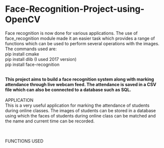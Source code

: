 # Face-Recognition-Project-using-OpenCV
Face recognition is now done for various applications. The use of face_recognition module made it an easier task which provides a range of functions which can be used to perform several operations with the images.
<BR>
The commands used are:
<BR>
pip install cmake
<BR>
pip install dlib (I used 2017 version)
<BR>
pip install face-recognition
<BR><BR>

**This project aims to build a face recognition system along with marking attendance through live webcam feed. The attendance is saved in a CSV file which can also be connected to a database such as SQL.**
<BR><BR>
APPLICATION
<BR>
This is a very useful application for marking the attendance of students during online classes. The images of students can be stored in a database using which the faces of students during online class can be matched and the name and current time can be recorded.

<BR><BR> FUNCTIONS USED
<BR>
